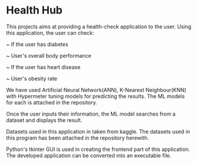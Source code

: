 # Health Hub

This projects aims at providing  a health-check application to the user. Using this application, the user can check:


~ If the user has diabetes

~ User's overall body performance 

~ If the user has heart disease 

~ User's obesity rate 


We have used Artificial Neural Network(ANN), K-Nearest Neighbour(KNN) with Hypermeter tuning models for predicting the results.
The ML models for each is attached in the repository.

Once the user inputs their information, the ML model searches from a dataset and displays the result.


Datasets used in this application in taken from kaggle. The datasets used in this program has been attached in the repository herewith. 


Python's tkinter GUI is used in creating the frontend part of this application.
The developed application can be converted into an executable file.



